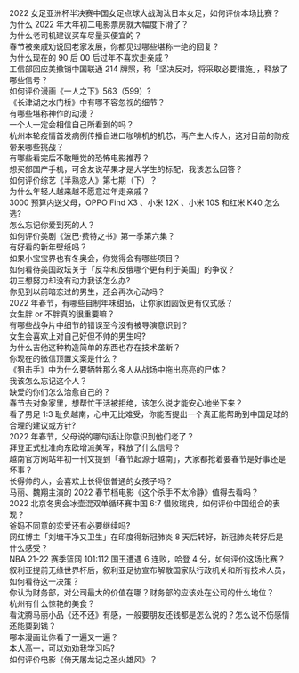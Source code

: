2022 女足亚洲杯半决赛中国女足点球大战淘汰日本女足，如何评价本场比赛？  
为什么 2022 年大年初二电影票房就大幅度下滑了？  
为什么老司机建议买车尽量买便宜的？  
春节被亲戚劝说回老家发展，你都见过哪些堪称一绝的回复？  
为什么现在的 90 后 00 后过年不喜欢走亲戚？  
工信部回应美撤销中国联通 214 牌照，称「坚决反对，将采取必要措施」，释放了哪些信号？  
如何评价漫画《一人之下》563（599）?  
《长津湖之水门桥》中有哪不容忽视的细节？  
有哪些堪称神作的动漫？  
一个人一定会相信自己所看到的吗？  
杭州本轮疫情首发病例传播自进口咖啡机的机芯，再产生人传人，这对目前的防疫带来哪些挑战？  
有哪些看完后不敢睡觉的恐怖电影推荐？  
想买部国产手机，可舍友说苹果才是大学生的标配，我该怎么回答？  
如何评价综艺《半熟恋人》第七期（下）？  
为什么年轻人越来越不愿意过年走亲戚？  
3000 预算内送父母，OPPO Find X3 、小米 12X 、小米 10S 和红米 K40 怎么选?  
怎么忘记你爱到死的人？  
如何评价美剧《波巴·费特之书》第一季第六集？  
有好看的新年壁纸吗？  
如果小宝宝界也有冬奥会，你觉得会有哪些项目？  
如何看待美国政坛关于「反华和反俄哪个更有利于美国」的争议？  
初三想努力却没有动力我该怎么办?  
你见到以前暗恋过的男生，还会再次心动吗？  
2022 年春节，有哪些自制年味甜品，让你家团圆饭更有仪式感？  
女生胖 or 不胖真的很重要嘛？  
有哪些战争片中细节的错误至今没有被导演意识到？  
女生会喜欢上对自己好但不帅的男生吗?  
为什么吉他这种构造简单的东西也存在技术垄断？  
你现在的微信顶置文案是什么？  
《狙击手》中为什么要牺牲那么多人从战场中拖出亮亮的尸体？  
我该怎么忘记这个人？  
缺爱的你们怎么治愈自己的？  
春节去对象家里，想帮忙干活被拒绝，该怎么说才能安心地坐下来？  
看了男足 1:3 耻负越南，心中无比难受，你能否提出一个真正能帮助到中国足球的合理的建议或方针?  
2022 年春节，父母说的哪句话让你意识到他们老了？  
拜登正式批准向东欧增派美军，释放了什么信号？  
越南官方网站年初一刊文提到「春节起源于越南」，大家都抢着要春节是好事还是坏事？  
长得帅的人，会喜欢上长得很普通的女孩子吗？  
马丽、魏翔主演的 2022 春节档电影《这个杀手不太冷静》值得去看吗？  
2022 北京冬奥会冰壶混双单循环赛中国 6:7 惜败瑞典，如何评价中国组合的表现？  
爸妈不同意的恋爱还有必要继续吗?  
网红博主「刘墉干净又卫生」在印度得新冠肺炎 8 天后转好，新冠肺炎转好后是什么感受？  
NBA 21-22 赛季篮网 101:112 国王遭遇 6 连败，哈登 4 分，如何评价这场比赛？  
叙利亚提前无缘世界杯后，叙利亚足协宣布解散国家队行政机关和所有技术人员，如何看待这一决策？  
你认为财务部，对公司最大的价值在哪？财务部的应该处在公司的什么地位？  
杭州有什么惊艳的美食？  
看沈腾马丽小品《还不还》有感，一般要朋友还钱都是怎么说的？怎么说不伤感情还能要到钱？  
哪本漫画让你看了一遍又一遍？  
本人高一，可以劝劝我学习吗?  
如何评价电影《倚天屠龙记之圣火雄风》？  
